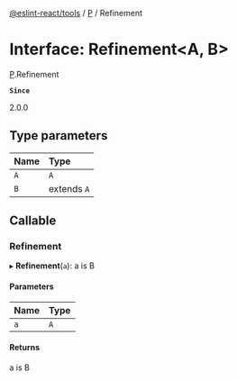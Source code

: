 [@eslint-react/tools](../README.md) / [P](../modules/P.md) / Refinement

# Interface: Refinement\<A, B\>

[P](../modules/P.md).Refinement

**`Since`**

2.0.0

## Type parameters

| Name | Type        |
| :--- | :---------- |
| `A`  | `A`         |
| `B`  | extends `A` |

## Callable

### Refinement

▸ **Refinement**(`a`): a is B

#### Parameters

| Name | Type |
| :--- | :--- |
| `a`  | `A`  |

#### Returns

a is B
